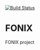 [![Build Status](https://travis-ci.org/vicens-aniol/FONIX.svg?branch=master)](https://travis-ci.org/vicens-aniol/FONIX)
# FONIX
FONIX project
